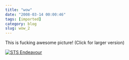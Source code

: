 ```yaml
---
title: "wow"
date: "2008-03-14 00:00:46"
tags: [imported]
category: blog
slug: wow_2
---
```


This is fucking awesome picture! (Click for larger version)

<a href="http://antwrp.gsfc.nasa.gov/apod/image/0803/STS123Endeavour_08pd0714.jpg"><img src="http://antwrp.gsfc.nasa.gov/apod/image/0803/STS123Endeavour_08pd0714_d800.jpg" alt="STS Endeavour" /></a>
